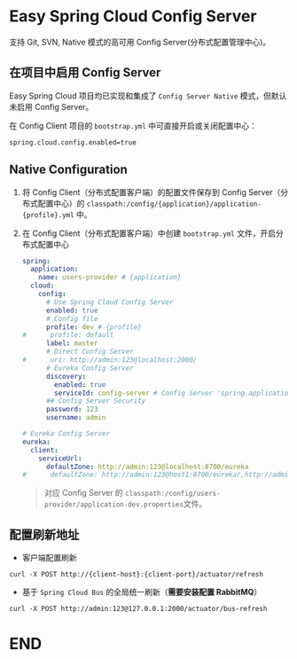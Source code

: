 # Easy Spring Cloud Config Server


支持 Git, SVN, Native 模式的高可用 Config Server(分布式配置管理中心)。


## 在项目中启用 Config Server


Easy Spring Cloud 项目均已实现和集成了 `Config Server Native` 模式，但默认未启用 Config Server。

在 Config Client 项目的 `bootstrap.yml` 中可直接开启或关闭配置中心：

```properties
spring.cloud.config.enabled=true
```

## Native Configuration

1. 将 Config Client（分布式配置客户端）的配置文件保存到 Config Server（分布式配置中心）的 `classpath:/config/{application}/application-{profile}.yml` 中。

2. 在 Config Client（分布式配置客户端）中创建 `bootstrap.yml` 文件，开启分布式配置中心

	```yml
	spring:
	  application:
	    name: users-provider # {application}
	  cloud:
	    config:
	      # Use Spring Cloud Config Server 
	      enabled: true 
	      # Config file
	      profile: dev # {profile}
	#      profile: default
	      label: master
	      # Direct Config Server
	#      uri: http://admin:123@localhost:2000/
	      # Eureka Config Server
	      discovery:
	        enabled: true
	        serviceId: config-server # Config Server 'spring.application.name'
	      ## Config Server Security
	      password: 123
	      username: admin
	
	# Eureka Config Server
	eureka:
	  client:
	    serviceUrl:
	      defaultZone: http://admin:123@localhost:8700/eureka
	#      defaultZone: http://admin:123@host1:8700/eureka/,http://admin:123@host2:8701/eureka/,http://admin:123@host3:8702/eureka/
	
	```
	
	
	> 对应 Config Server 的 `classpath:/config/users-provider/application-dev.properties`文件。 

## 配置刷新地址

- 客户端配置刷新
 ```
 curl -X POST http://{client-host}:{client-port}/actuator/refresh
 ```

- 基于 `Spring Cloud Bus` 的全局统一刷新（**需要安装配置 RabbitMQ**）
 ```
 curl -X POST http://admin:123@127.0.0.1:2000/actuator/bus-refresh
 ```

# END
